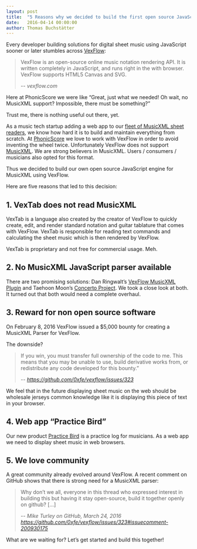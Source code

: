 ```yaml
---
layout: post
title:  "5 Reasons why we decided to build the first open source JavaScript engine for MusicXML using VexFlow"
date:   2016-04-14 00:00:00
author: Thomas Buchstätter
---
```


Every developer building solutions for digital sheet music using JavaScript sooner or later stumbles across [VexFlow][1]:

> VexFlow is an open-source online music notation rendering API. It is written completely in JavaScript, and runs right in the with browser. VexFlow supports HTML5 Canvas and SVG.
>
> -- <cite>vexflow.com</cite>

Here at PhonicScore we were like “Great, just what we needed! Oh wait, no MusicXML support? Impossible, there must be something?”

Trust me, there is nothing useful out there, yet.

As a music tech startup adding a web app to our [fleet of MusicXML sheet readers][0], we know how hard it is to build and maintain everything from scratch. At [PhonicScore][0] we love to work with VexFlow in order to avoid inventing the wheel twice. Unfortunately VexFlow does not support [MusicXML][2]. We are strong believers in MusicXML. Users / consumers / musicians also opted for this format.

Thus we decided to build our own open source JavaScript engine for MusicXML using VexFlow.

Here are five reasons that led to this decision:

## 1. VexTab does not read MusicXML
VexTab is a language also created by the creator of VexFlow to quickly create, edit, and render standard notation and guitar tablature that comes with VexFlow. VexTab is responsible for reading text commands and calculating the sheet music which is then rendered by VexFlow.

VexTab is proprietary and not free for commercial usage. Meh.

## 2. No MusicXML JavaScript parser available
There are two promising solutions: Dan Ringwalt’s [VexFlow MusicXML Plugin][3] and Taehoon Moon’s [Concerto Project][4]. We took a close look at both. It turned out that both would need a complete overhaul.

## 3. Reward for non open source software
On February 8, 2016 VexFlow issued a $5,000 bounty for creating a MusicXML Parser for VexFlow.

The downside?

> If you win, you must transfer full ownership of the code to me. This means that you may be unable to use, build derivative works from, or redistribute any code developed for this bounty.”
>
> -- <cite>https://github.com/0xfe/vexflow/issues/323</cite>

We feel that in the future displaying sheet music on the web should be wholesale jerseys common knowledge like it is displaying this piece of text in your browser.

## 4. Web app “Practice Bird”
Our new product [Practice Bird][5] is a practice log for musicians. As a web app we need to display sheet music in web browsers.


## 5. We love community
A great community already evolved around VexFlow. A recent comment on GitHub shows that there is strong need for a MusicXML parser:

> Why don’t we all, everyone in this thread who expressed interest in building this but having it stay open-source, build it together openly on github? […]
>
> -- <cite>Mike Turley on GitHub, March 24, 2016 https://github.com/0xfe/vexflow/issues/323#issuecomment-200930175</cite>

What are we waiting for? Let’s get started and build this together!

[0]: http://www.phonicscore.com/
[1]: http://www.vexflow.com/
[2]: https://www.musicxml.com/
[3]: https://github.com/ringw/vexflow
[4]: https://github.com/panarch/concerto
[5]: https://www.practicebird.com/
